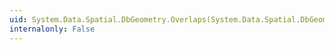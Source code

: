 ```yaml
---
uid: System.Data.Spatial.DbGeometry.Overlaps(System.Data.Spatial.DbGeometry)
internalonly: False
---
```

